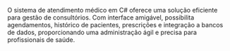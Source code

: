 
O sistema de atendimento médico em C# oferece uma solução eficiente para gestão de consultórios. Com interface amigável, possibilita agendamentos, histórico de pacientes, prescrições e integração a bancos de dados, proporcionando uma administração ágil e precisa para profissionais de saúde.
